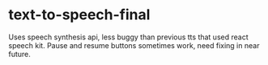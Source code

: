 # text-to-speech-final

Uses speech synthesis api, less buggy than previous tts that used react speech kit.
Pause and resume buttons sometimes work, need fixing in near future.
